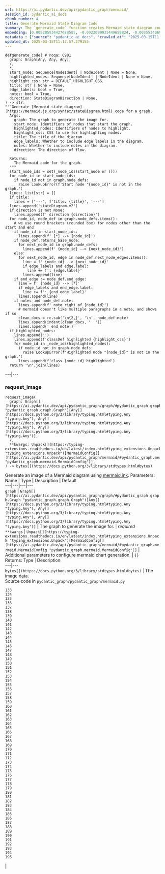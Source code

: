 ```yaml
---
url: https://ai.pydantic.dev/api/pydantic_graph/mermaid/
session_id: pydantic_ai_docs
chunk_number: 4
title: Generate Mermaid State Diagram Code
summary: The `generate_code` function creates Mermaid state diagram code from a specified graph. It takes parameters for start nodes, highlighted nodes, CSS styles for highlighting, diagram title, edge labels, notes, and the direction of flow, returning a string of the generated code.
embedding: [0.008205934427678585, -0.0022099935449659824, -0.00855343695729971, -0.026385799050331116, 0.011656573042273521, 0.016448449343442917, -0.03923729434609413, -0.02021610736846924, -0.04316345974802971, 0.04430960863828659, -0.002834888407960534, -0.035945165902376175, 0.027653878554701805, -0.0640379935503006, 0.03792044147849083, 0.013034389354288578, -0.007206103298813105, -0.013924484141170979, -0.021691467612981796, 0.03301882743835449, 0.08023038506507874, -0.00017127449973486364, 0.03757903724908829, -0.01161999348551035, 5.1582392188720405e-05, 0.016509413719177246, 0.01441220659762621, 0.0008573250961489975, 0.014131765812635422, 0.020594092085957527, -0.038798343390226364, -0.026385799050331116, 0.001839629141613841, -0.04889420419931412, -0.04226117581129074, 0.026654046028852463, -0.02723931334912777, -0.0147536126896739, -0.042456261813640594, 0.021228130906820297, -0.009400855749845505, -0.06447694450616837, 0.03204338252544403, 0.0026260819286108017, -0.04562646150588989, 0.02231331542134285, -0.05511266738176346, 0.034360066056251526, 0.06023375689983368, 0.007693825755268335, -0.03326268866658211, 0.034677084535360336, -0.012729562819004059, 0.019069958478212357, -0.0648183524608612, -0.03543305769562721, -0.04801630228757858, 0.012418639846146107, -0.028800027444958687, 0.013863518834114075, 0.05735619366168976, 0.023654552176594734, -0.004837599582970142, 0.038822729140520096, -0.032262858003377914, 0.06998821347951889, -0.023800868541002274, 0.0216548889875412, 0.005468591116368771, -0.019277241080999374, 0.04362679645419121, 0.04762612283229828, 0.0006012706435285509, -0.06633029133081436, -0.008346155285835266, -0.036408502608537674, -0.006370877847075462, 0.04428522288799286, -0.027775809168815613, -0.05706355720758438, 0.007480447180569172, 0.0001979468361241743, 0.0028028814122080803, -0.006608643103390932, -0.015119404532015324, -0.015338880009949207, -0.032092154026031494, -0.03328707441687584, -0.022532789036631584, -0.008577823638916016, -0.008401024155318737, -0.04140765964984894, -0.056039340794086456, 0.02332533895969391, 0.03094600699841976, 0.049308765679597855, -0.004941240884363651, 0.008785105310380459, -0.01314412709325552, 0.003013212000951171, -0.01044945977628231, -0.019008992239832878, -0.03777412325143814, 0.009205766022205353, 0.0554540753364563, -0.013522112742066383, -0.014704840257763863, 0.035628143697977066, -0.00014050606114324182, -0.0026443717069923878, -0.0636478140950203, 0.006395264063030481, 0.032116539776325226, 0.01946013607084751, 0.011211525648832321, -0.039944492280483246, -0.02694668062031269, 0.009699585847556591, 0.026507729664444923, -0.028483007103204727, -0.04211485758423805, -0.013253864832222462, 0.014217117801308632, 0.00016098660125862807, 0.034530770033597946, 0.007334130350500345, -0.026337027549743652, 0.027019839733839035, 0.008907035924494267, 0.017411701381206512, -0.008882650174200535, 0.016021691262722015, 0.007248778827488422, -0.07140260934829712, 0.005934976041316986, -0.0032433560118079185, -0.042626965790987015, -0.01943575032055378, -0.0032220182474702597, 0.060184985399246216, 0.06837872415781021, 0.026239482685923576, 0.013180706650018692, 0.017631176859140396, 0.007175620645284653, 0.014960894361138344, -0.03831062093377113, 0.04450469836592674, -0.06008743867278099, -0.023459462448954582, 0.02584930509328842, 0.006626932416111231, -0.004325490910559893, -0.007334130350500345, 0.038017984479665756, -0.05374704301357269, 0.026215096935629845, -0.00977274402976036, 0.0027876400854438543, -0.005508218426257372, -0.02994617447257042, 0.03182390704751015, -0.044065747410058975, -0.016143621876835823, -0.011534642428159714, 0.015875374898314476, -0.026702819392085075, 0.011376132257282734, -0.022703493013978004, 0.005233874544501305, 0.02317902259528637, -0.020606284961104393, 0.009602040983736515, 0.00395969906821847, 0.014217117801308632, -0.024459294974803925, -0.03414059057831764, -0.035140421241521835, 0.018667588010430336, -0.014717033132910728, -0.023654552176594734, -0.012863687239587307, -0.08286409080028534, 0.039944492280483246, -0.0658913403749466, -0.005767321214079857, 0.03601832315325737, 0.0026885715778917074, 0.04562646150588989, 0.027385631576180458, -0.043407320976257324, 0.0004884848021902144, 0.013900097459554672, -0.04713840037584305, 0.005096702370792627, -0.0171312615275383, 0.11637064069509506, -0.024886051192879677, 0.018374953418970108, 0.03423813357949257, -0.004858937580138445, 0.017899423837661743, 0.03728640079498291, -0.016850819811224937, 0.0063586849719285965, 0.006657415069639683, -0.027678264304995537, -0.056380745023489, 0.02197190932929516, 0.003005591221153736, 0.044065747410058975, 0.0057094041258096695, 0.014387819916009903, -0.03457954153418541, -0.01575344428420067, 0.0050113508477807045, -0.025898076593875885, 0.007998652756214142, 0.03575007617473602, 0.01203455775976181, -0.054917577654123306, 0.06906154006719589, 0.025117719545960426, -0.020277071744203568, 0.04123695567250252, 0.015668092295527458, 0.025264037773013115, -0.06715942174196243, -0.018301794305443764, 0.04335854947566986, -0.0032738386653363705, -0.011491966433823109, -0.013668429106473923, -0.04460224136710167, -0.0037432718090713024, -0.025605443865060806, 0.013692815788090229, -0.0010691796196624637, -0.007407288998365402, -0.0009701109956949949, 0.010486038401722908, 0.012692984193563461, -0.000540305336471647, -0.011540738865733147, -0.00024976738495752215, 0.008065714500844479, -0.03584761917591095, 0.010693321004509926, -0.019326012581586838, 0.022557176649570465, -0.003490265691652894, 0.022679107263684273, 0.009303310886025429, -0.006328202318400145, -0.010589679703116417, 0.014387819916009903, -0.024178853258490562, -0.0041761258617043495, -0.014570716768503189, 0.0026352268178015947, 0.0017176984110847116, 0.0026184613816440105, -0.08710727840662003, -0.013424567878246307, -0.006511098239570856, 0.02789773978292942, -0.009504496119916439, 0.0006431843503378332, -0.024678770452737808, -0.04148081690073013, 0.009778840467333794, -0.0016872157575562596, 0.019082151353359222, -0.009498399682343006, -0.027214927598834038, -0.022154804319143295, -0.0039231195114552975, 0.034677084535360336, 0.01814328506588936, -0.010626259259879589, 0.02675159089267254, 0.013058776035904884, 0.019228467717766762, 0.06428185850381851, -0.013034389354288578, 0.027214927598834038, 0.001290941028855741, 0.0004900089115835726, 0.015729058533906937, -0.06320886313915253, 0.0784258171916008, -0.0036914513912051916, -0.00358476210385561, 0.0063342987559735775, -0.0038773957639932632, -0.007462157867848873, 0.015009666793048382, 0.0748654380440712, 0.0227766502648592, 0.013729394413530827, 0.004227946512401104, -0.03665236383676529, -0.012839300557971, 0.010607969015836716, -0.030848462134599686, 0.01721661165356636, -0.004560207482427359, -0.007547508925199509, 0.04028589650988579, -0.006754959933459759, -0.03233601525425911, -0.044382769614458084, 0.0012939893640577793, -0.009888578206300735, 0.030507056042551994, 0.0033744315151125193, 0.04082239046692848, 0.012632018886506557, -0.013400182127952576, -0.08349812775850296, 0.006553774233907461, -0.020569706335663795, 0.043090302497148514, 0.00076663913205266, -0.06745205074548721, -0.009937350638210773, -0.04274889826774597, -0.014765805564820766, 0.005349708721041679, -0.01819205842912197, 0.011717538349330425, -0.01643625646829605, 0.006761056371033192, 0.01079696137458086, 0.04889420419931412, -0.0486503429710865, -0.023678937926888466, 0.013241671957075596, 0.014607295393943787, 0.03853009641170502, -0.008437602780759335, -0.02009417675435543, 0.0007312030647881329, -0.02743440307676792, -0.03843254968523979, 0.018984606489539146, 0.0017893327167257667, 0.026239482685923576, 0.0441632941365242, -0.05062561854720116, 0.0011766310781240463, 0.03501849249005318, 0.053308092057704926, 0.015070632100105286, 0.007321937475353479, 0.014192731119692326, 0.02565421536564827, 0.009730068035423756, -0.0008443699916824698, 0.01626555249094963, -0.05877058953046799, 0.017716528847813606, -0.04762612283229828, -0.015253528021275997, -0.028604937717318535, -0.005157667677849531, -0.020447775721549988, 0.017570210620760918, 0.05462494492530823, -0.002937005367130041, 0.0044108424335718155, 0.05301545932888985, 0.008888746611773968, 0.02334972470998764, -0.016338711604475975, -0.022496210411190987, -0.005322274286299944, -0.015241335146129131, 0.017436087131500244, 0.0748654380440712, -0.02743440307676792, -0.02352042868733406, 0.008760719560086727, 0.026361413300037384, -0.020374616608023643, -0.006913469638675451, 0.052283875644207, -0.0220816470682621, -0.026995452120900154, 0.015790022909641266, 0.010705513879656792, -0.03462831303477287, -0.010425073094666004, 0.01118713989853859, -0.00685860076919198, 0.048528410494327545, -0.013668429106473923, -0.017204418778419495, 0.020752601325511932, 0.03253110498189926, 0.021484186872839928, 0.010382397100329399, 0.05838041007518768, -0.018472498282790184, 0.008577823638916016, -0.005874010734260082, 0.05930708348751068, -0.009656909853219986, -0.01410738006234169, 0.015277914702892303, -0.03233601525425911, -0.014802385121583939, -0.005910589825361967, -0.05516143888235092, -0.003560375887900591, -0.06911031156778336, 0.0053436122834682465, -0.02184997871518135, 0.00431939447298646, 0.010028798133134842, -0.03543305769562721, -0.04704085737466812, -0.008029134944081306, -0.014851156622171402, -0.020399002358317375, 0.03297005593776703, 0.00896800123155117, -0.014558522962033749, 0.05374704301357269, -0.06359904259443283, 0.014643874950706959, 0.0003473119286354631, 0.018618814647197723, 0.02222796343266964, 0.04084677994251251, -0.03123863972723484, -0.026873521506786346, 0.01655818708240986, 0.009730068035423756, -0.041212569922208786, -0.014582909643650055, -0.03128741309046745, 0.003843864658847451, 0.0047522480599582195, -0.028775639832019806, 0.00288213649764657, 0.024739734828472137, -0.01658257283270359, -0.022874195128679276, -0.0554540753364563, -0.0073158410377800465, 0.0045906901359558105, -0.03504287824034691, -0.026532115414738655, 0.008431506343185902, -0.013266057707369328, 0.052527736872434616, 0.0009121939074248075, -0.0005094415973871946, -0.049820877611637115, 0.0211915522813797, 0.03596955165266991, -0.0022907727397978306, 0.024544646963477135, -0.020716022700071335, -0.030507056042551994, -0.016765467822551727, 0.0030863704159855843, 0.03409181907773018, -0.01410738006234169, 0.006608643103390932, -0.017655562609434128, 0.03709131479263306, 0.01299781072884798, 0.03187267854809761, -0.019996631890535355, -0.002615413162857294, -0.00222371076233685, 0.029531611129641533, 0.029360907152295113, -0.034969720989465714, -0.02662966027855873, 0.0019326013280078769, -0.00497477175667882, -0.004331587348133326, 0.07745036482810974, 0.006230657920241356, -0.06262359768152237, 0.010144632309675217, 0.005904493387788534, 0.008748526684939861, 0.008358348160982132, 0.009163090959191322, -0.01211990974843502, 0.018350567668676376, -0.030165649950504303, -0.0536007285118103, -0.032579876482486725, -0.00744996452704072, -0.04769928380846977, -0.010510425083339214, -0.04879665747284889, 0.011382228694856167, 0.03094600699841976, 0.007328033912926912, -0.09593506157398224, 0.012095523998141289, 0.024373942986130714, 0.023703323677182198, 0.03648165985941887, -0.0299705620855093, 0.012235743924975395, 0.0460166372358799, 0.007017110474407673, -0.022813230752944946, 0.0014204924227669835, -0.0009076215210370719, 0.013619656674563885, -0.023227794095873833, 0.013010003603994846, -0.036408502608537674, -0.017606791108846664, 0.005831334739923477, 0.0013663857243955135, -0.02709299698472023, -0.014363434165716171, 0.024898245930671692, -0.07267068326473236, -0.022496210411190987, -0.018301794305443764, 0.054137222468853, 0.009291118010878563, -0.03679867833852768, 0.04062730446457863, -0.06330640614032745, -0.024117888882756233, -0.0026245578192174435, 0.00912651140242815, -0.03075091727077961, -0.0010082143126055598, 0.019557680934667587, 0.009565462358295918, 0.0025788338389247656, -0.021496379747986794, -0.006547677330672741, 0.012558859772980213, 0.011894337832927704, -0.014119572937488556, 0.011053016409277916, 0.008059618063271046, 0.013863518834114075, 0.005654535256326199, -0.008510761894285679, -0.03853009641170502, -0.024800701066851616, 0.01992347277700901, -0.009492303244769573, -0.003539038123562932, 0.0020103321876376867, 0.009809323586523533, 0.023630166426301003, 0.004288911819458008, 0.02965354174375534, 0.011321263387799263, -0.029117045924067497, 0.06764714419841766, 0.013485533185303211, -0.0034872174728661776, -0.02144760638475418, 0.02850739285349846, 0.005779514089226723, -0.025556670501828194, 0.02931213565170765, -0.013400182127952576, 0.0024035584647208452, -0.024776313453912735, -0.004419987089931965, -0.014131765812635422, 0.0025178685318678617, 0.00540457759052515, -0.05847795307636261, -0.021667081862688065, 0.007846239022910595, -0.017692141234874725, -0.06042884662747383, 0.041968539357185364, -0.005462494678795338, -0.004584593698382378, 0.009577655233442783, 0.010101957246661186, -0.04667506366968155, 0.013741587288677692, -0.020972076803445816, 0.028800027444958687, 0.00979103334248066, -0.006657415069639683, 0.007895011454820633, -0.009595944546163082, -0.05784391611814499, -0.014448785223066807, 0.03592078015208244, -0.01583879627287388, -0.04608979821205139, 0.046431202441453934, 0.010516521520912647, 0.0014852681197226048, 0.038188688457012177, -0.0018823049031198025, -0.04038344323635101, 0.007431675214320421, -0.0675983726978302, 0.022276734933257103, 0.006316009443253279, -0.0011027106083929539, -0.01441220659762621, 0.013473340310156345, -0.010120246559381485, 0.05740496516227722, 0.022849809378385544, -0.022996125742793083, 0.019167503342032433, 0.005383239593356848, 0.01079696137458086, -0.023934992030262947, -0.011254201643168926, 0.008205934427678585, -0.007547508925199509, -0.001361813279800117, -0.025556670501828194, -0.013387988321483135, -0.05062561854720116, 0.0002939672558568418, 0.034189362078905106, -0.0008283665520139039, -0.015229142270982265, 0.007382902782410383, -0.002952246693894267, 0.02755633369088173, -0.009547172114253044, -0.0067488630302250385, 0.01154683530330658, 0.01753363199532032, -0.01191872451454401, 0.0039901817217469215, -0.007346323691308498, 0.005544797517359257, 0.0034567348193377256, 0.010327528230845928, -0.004234042949974537, 0.002120069693773985, -0.025727374479174614, 0.016570379957556725, 0.0005060123512521386, -0.010924989357590675, 0.013595270924270153, -0.01163218729197979, 0.023227794095873833, 0.0013397133443504572, -0.05116211250424385, 0.006986627820879221, -0.030848462134599686, 0.05223510414361954, -0.03394550085067749, -0.0166679248213768, -0.024349557235836983, 0.057746369391679764, 0.0068037318997085094, -0.016619151458144188, -0.008230321109294891, 0.0003139715117868036, 0.01299781072884798, 0.054771263152360916, 0.0162045881152153, 0.009614233858883381, -0.010406783781945705, 0.005770369432866573, -0.004740055184811354, -0.014509751461446285, 0.0013557167258113623, 0.016594765707850456, 0.0033226110972464085, 0.028897570446133614, -0.05599056929349899, 0.028483007103204727, 0.052040014415979385, -0.02531280927360058, 0.010260466486215591, 0.027970898896455765, -0.008205934427678585, 0.0033774799667298794, -0.017326349392533302, 0.030628986656665802, -0.008602209389209747, 0.004557159263640642, 0.014607295393943787, 0.02692229487001896, -0.009467917494475842, 0.03996887803077698, -0.010114150121808052, -0.08057179301977158, -0.0006462326273322105, -0.0011255725985392928, -0.018387146294116974, 0.037066925317049026, 0.019252855330705643, -0.027117382735013962, -0.008583920076489449, 0.01981373503804207, 0.01744828000664711, -0.01891144923865795, 0.012949038296937943, -0.015460810624063015, -0.039432380348443985, 0.01744828000664711, 0.007614571135491133, 0.0034933139104396105, 0.03821307420730591, -0.0015744299162179232, -0.004554111044853926, 0.0009411524515599012, -0.006376974750310183, -0.004557159263640642, -0.0617944672703743, -0.017814071848988533, 0.0013602891704067588, 0.012412543408572674, 0.01196139957755804, -0.019764963537454605, -0.009797129780054092, -0.027946511283516884, -0.049333155155181885, 0.024349557235836983, 0.010211694985628128, 0.008401024155318737, -0.012546666897833347, -0.0035116036888211966, 0.002600171836093068, -0.00460593169555068, -0.008340058848261833, -0.011461484245955944, -0.04845525324344635, 0.018582236021757126, 0.008327865041792393, -0.04506557807326317, -0.00912651140242815, -0.01848469115793705, -0.03484778851270676, -0.00693785585463047, 0.00038274802500382066, 0.020277071744203568, 0.0023776483722031116, 0.00853514764457941, -0.006248947232961655, -0.019850315526127815, 0.013826939277350903, 0.028873184695839882, 0.012522281147539616, -0.026897909119725227, -0.0007616857183165848, 0.0625748261809349, -0.02867809683084488, 0.006706187501549721, -0.016424063593149185, 0.006608643103390932, 0.016363097354769707, -0.03231162950396538, 0.03792044147849083, 0.024434909224510193, -0.008919229730963707, -0.027605107054114342, -0.012327191419899464, -0.02343507669866085, -0.000293776742182672, 0.025410354137420654, 0.030653372406959534, 0.0025483511853963137, 0.018045740202069283, -0.005395432468503714, -0.001409061485901475, 0.026702819392085075, -0.034994106739759445, 0.026678433641791344, 0.007157330866903067, 0.04587032273411751, 0.03679867833852768, 0.02645895816385746, -0.03153127431869507, -0.02965354174375534, -0.010339722037315369, -0.02311805635690689, -0.06428185850381851, -0.028897570446133614, 0.01569247804582119, -0.0003015879192389548, -0.0133026372641325, -0.009797129780054092, 0.01793600246310234, -0.08257145434617996, -0.006160547491163015, 0.034481994807720184, 0.005581377074122429, 0.03428690880537033, -0.02948283776640892, -0.003514651907607913, -0.002834888407960534, 0.006529388017952442, -0.03260426223278046, -0.0250201765447855, -0.006767152808606625, 0.027824580669403076, 0.017838459461927414, 0.038505710661411285, -0.018874868750572205, -0.014278083108365536, -0.004288911819458008, 0.011455387808382511, 0.004990013316273689, -0.032092154026031494, 0.0069012767635285854, 0.024056922644376755, 0.00490161357447505, 0.04735787585377693, -0.033409006893634796, 0.009547172114253044, 0.012839300557971, 0.0027830677572637796, 0.02352042868733406, 0.008516858331859112, 0.0010989002184942365, 0.013217286206781864, 0.012619825080037117, 0.0027190542314201593, 0.007535316050052643, 0.02389841340482235, 0.023886220529675484, 0.02677597664296627, 0.026093166321516037, -0.01675327494740486, -0.04094432294368744, -0.004548014607280493, 0.017375122755765915, -0.0019066910026594996, 0.01315632089972496, -0.020447775721549988, 0.020545320585370064, -0.038798343390226364, -0.006364781409502029, -0.04611418396234512, 0.00474310340359807, 0.010516521520912647, -0.011577318422496319, 0.015277914702892303, 0.0034475899301469326, -0.04718717187643051, -0.03670113533735275, -0.038993433117866516, 0.02643457241356373, 0.005075364373624325, 0.027922125533223152, 0.03182390704751015, -0.030336353927850723, 0.008108390495181084, -0.038798343390226364, -0.017631176859140396, -0.015412038192152977, 0.0013755304971709847, -0.019911279901862144, 0.0018975462298840284, -0.0015287059359252453, -0.0035725689958781004, -0.0270686112344265, -0.011053016409277916, -0.010327528230845928, 0.034677084535360336, -0.0028440330643206835, 0.027019839733839035, -0.01750924624502659, -0.03411620482802391, -0.014570716768503189, 0.027361243963241577, 0.0200697910040617, -0.017436087131500244, -0.014692647382616997, 0.027458788827061653, 0.0034933139104396105, -0.03238479048013687, 0.026580888777971268, -0.028800027444958687, -0.010425073094666004, -0.012186971493065357, -0.017582403495907784, -0.012040655128657818, -0.03218970075249672, -0.01315632089972496, 0.03421374782919884, 0.0427732840180397, -0.021606117486953735, 0.005032688844949007, 0.03223847225308418, 0.006142258178442717, -0.03892027214169502, -0.02174024097621441, 0.04526066780090332, 0.012004075571894646, -0.01425369642674923, -0.03765219449996948, -0.008370541036128998, -0.006480615586042404, 0.027044225484132767, 0.01098595466464758, -5.429725570138544e-05, -0.01989908702671528, -0.009864192456007004, 0.025556670501828194, 0.01776530034840107, -0.014448785223066807, -0.00023871741723269224, 0.005666728597134352, -0.012113813310861588, 0.025556670501828194, 0.011973592452704906, 0.0013359030708670616, 0.006736670155078173, 0.020033210515975952, 0.018265215680003166, -0.011930917389690876, 0.019472328945994377, -0.014582909643650055, -0.002354786265641451, -0.03189706429839134, 0.01618020050227642, 0.02064286358654499, -0.02565421536564827, 0.03414059057831764, 0.03553060069680214, -0.024203240871429443, -0.014156152494251728, -0.01433904841542244, -0.0022496210876852274, 0.0423831045627594, -0.010601872578263283, -0.019094344228506088, -0.017521439120173454, 0.0009640144417062402, 0.00863878894597292, -0.0069012767635285854, 0.013802553527057171, 0.001282558310776949, 0.02945845201611519, 0.020313652232289314, -0.006864697206765413, -0.01124200876802206, 0.05579547956585884, -0.0054259151220321655, -0.019472328945994377, -0.027824580669403076, -0.04282205551862717, 0.005727693904191256, 0.005279598291963339, -0.03460392728447914, -0.017497053369879723, -0.03350654989480972, -0.005776465870440006, -0.01814328506588936, 0.0012802721466869116, -0.04348048195242882, 0.03475024551153183, -0.01322947908192873, 0.00855343695729971, 0.024117888882756233, 0.008157162927091122, 0.010924989357590675, 0.009656909853219986, 0.06764714419841766, -0.006285526789724827, -0.013241671957075596, 0.022532789036631584, -0.020313652232289314, 0.016082657501101494, -0.007699922658503056, 0.07164646685123444, 0.040407828986644745, -0.039773788303136826, 0.04923560842871666, -0.0011217622086405754, -0.017411701381206512, 0.028921958059072495, -0.017923809587955475, 0.023386305198073387, -0.009681295603513718, 0.00860830582678318, 0.024812893941998482, -0.014875543303787708, 0.020484354346990585, 0.03343339264392853, -0.015960726886987686, -0.009102125652134418, 0.023069284856319427, 0.012180875055491924, 0.006370877847075462, -0.032116539776325226, -0.0036060998681932688, 0.024666577577590942, -0.038969047367572784, 0.0067488630302250385, -0.0030101637821644545, 0.05335686728358269, -0.02305709198117256, -0.04394381865859032, 0.020630670711398125, 0.01466826070100069, -0.023934992030262947, 0.009467917494475842, 0.00883997417986393, -0.0007292978698387742, -0.01466826070100069, -0.032092154026031494, -0.011193236336112022, -0.04543137177824974, -0.006541580893099308, 0.020118562504649162, -0.051064569503068924, 0.0055478462018072605, 0.001338951289653778, 0.013753781095147133, -0.024434909224510193, 0.0038316715508699417, 0.01513159740716219, 0.006559870671480894, -0.035286739468574524, -0.02269130013883114, 0.02121593803167343, 0.0021185455843806267, 0.022130418568849564, -0.022813230752944946, 0.010553100146353245, -0.018496884033083916, 0.02087453193962574, 0.011071305721998215, -0.009236249141395092, -0.00812058337032795, -0.013826939277350903, -0.0031244736164808273, 0.016046077013015747, 0.036920610815286636, -0.008474182337522507, -0.02087453193962574, -0.044894877821207047, 0.028873184695839882, 0.01219306793063879, -0.018984606489539146, -0.0025178685318678617, -0.02104523591697216, 0.030872847884893417, -0.007364613004028797, -0.002778495429083705, 0.030482670292258263, 0.008577823638916016, -0.0077060190960764885, 0.0027967849746346474, -0.0401395820081234, -0.0026718061417341232, 0.0043620700016617775, -0.014460979029536247, -0.005047930404543877, 0.020338037982583046, 0.05033298581838608, 0.01946013607084751, 0.03794482722878456, 0.0019828977528959513, 0.00010849925456568599, 0.02237427979707718, -0.022325508296489716, -0.04113941267132759, -0.0328725129365921, -0.010742093436419964, -0.013083161786198616, 0.0027358196675777435, 0.02144760638475418, 0.029434066265821457, 0.03279935196042061, 0.007029303815215826, -0.005200343672186136, -0.024312978610396385, -0.02375209704041481, -0.016948364675045013, 0.0012391204945743084, 0.031311798840761185, -0.02631264179944992, 0.001463930238969624, -0.02199629507958889, 0.0033927212934941053, -0.00482235848903656, -0.01474141888320446, -0.005489929113537073, 0.013131934218108654, -0.013765973970293999, -0.013729394413530827, 0.01822863705456257, -0.010400687344372272, -0.013339216820895672, -0.014217117801308632, 0.007047593127936125, 0.021094007417559624, -0.022423051297664642, 0.01265640463680029, 0.04045660048723221, 0.012473508715629578, 0.024861665442585945, -0.011784600093960762, -0.021325675770640373, 0.03889588639140129, 0.03158004581928253, -0.030555829405784607, -0.004612028133124113, -0.03255549073219299, 0.029994947835803032, -0.030555829405784607, 0.02089891955256462, 0.02495921030640602, 0.006590353325009346, -0.004227946512401104, 0.008699754253029823, -0.007328033912926912, 0.0032159218098968267, 0.02493482455611229, -0.023630166426301003, -0.028434235602617264, 0.028653709217905998, 0.008138872683048248, -0.008413217030465603, 0.01592414639890194, 0.0020621526055037975, -0.0468701533973217, -0.030068105086684227, 0.023398498073220253, -0.03206776827573776, -0.012467412278056145, -0.0010775623377412558, -0.044212065637111664, 0.015180369839072227, 0.006907373201102018, -0.018265215680003166, -0.0295072253793478, -0.00244318600744009, 0.024629997089505196, 0.015119404532015324, 0.059843577444553375, 0.033091988414525986, -0.00921186339110136, 0.020459968596696854, 0.031043551862239838, 0.026263868436217308, -0.01131516695022583, 0.031775135546922684, 0.01219306793063879, -0.041188184171915054, -0.005816093645989895, -0.028117215260863304, 0.025556670501828194, -0.0050357370637357235, 0.03728640079498291, -0.027531947940587997, -0.0033439488615840673, 0.005508218426257372, 0.01211990974843502, 0.028751254081726074, 0.04940631240606308, 0.021703660488128662, 0.01603388413786888, 0.03165320307016373, 0.016168007627129555, 0.023825254291296005, 0.0072670686058700085, 0.014131765812635422, 0.03740833327174187, 0.02692229487001896, 0.015533968806266785, -0.015034052543342113, 0.017094681039452553, -0.013180706650018692, -0.016277745366096497, -0.015680285170674324, 0.006968338508158922, -0.010662837885320187, -0.008888746611773968, 0.025751760229468346, 0.019947858527302742, -0.0033439488615840673, -0.0030375979840755463, 0.005947168916463852, 0.006761056371033192, -0.026044392958283424, 0.01920408196747303, 0.007279261481016874, 0.004837599582970142, -0.0011164278257638216, 0.01935039833188057, 0.022264542058110237, -0.00773650174960494, -0.006657415069639683, -0.0027266747783869505, -0.019557680934667587, -0.002699240343645215, 0.050771936774253845, 0.016606958582997322, 0.01954548805952072, -0.020399002358317375, 0.0147536126896739, 0.017289770767092705, 0.003116853069514036, -0.018691973760724068, -0.02430078387260437, 0.01791161671280861, -0.013058776035904884, -0.004657751880586147, 0.01387571170926094, -0.016606958582997322, -0.008230321109294891, 0.0073158410377800465, 0.024252012372016907, -0.0019447943195700645, 0.008681464940309525, 0.021118393167853355, -0.00035150328767485917, 0.0036335343029350042, 0.03126302734017372, -0.03813991695642471, -0.027922125533223152, -0.01561931986361742, 0.019362591207027435, -0.022666914388537407, -0.015107211656868458, 0.019216274842619896, -0.01603388413786888, 0.0031549562700092793, 0.015180369839072227, 0.031189868226647377, 0.0013244720175862312, -0.03350654989480972, 0.014863350428640842, -0.02804405614733696, 0.025629829615354538, 0.0017116019735112786, 0.017862845212221146, 0.017753107473254204, 0.016716696321964264, 0.029092660173773766, 0.014619488269090652, 0.004764441400766373, 0.04511435329914093, -0.008992387913167477, -0.0009403903968632221, -0.008303479291498661, -0.022996125742793083, -0.034189362078905106, -0.0025056754238903522, 0.011845565401017666, 0.000598603452090174, -0.043919432908296585, -0.029434066265821457, 0.015009666793048382, 0.006285526789724827, -0.007559702266007662, -0.014448785223066807, -0.03494533151388168, -0.04387065768241882, 0.01859442889690399, 0.01013243943452835, -0.0030741773080080748, -0.0315556600689888, 0.01322947908192873, -0.0008397975470870733, -0.009839805774390697, -0.021033043041825294, 0.012863687239587307, -0.02662966027855873, -0.0017131260829046369, -0.00082150794332847, 0.002581882057711482, -0.005355805158615112, 0.0026641853619366884, 0.017350735142827034, 0.00026824750239029527, 0.005645390599966049, -0.05062561854720116, 0.01704590953886509, -0.029360907152295113, 0.031189868226647377, -0.006761056371033192, -0.014473171904683113, 0.03377479687333107, 0.030628986656665802, 0.0005578328855335712, 0.009510593488812447, -0.028458621352910995, 0.026190709322690964, -0.005453349556773901, -0.014302468858659267, -0.012339385226368904, 0.00744996452704072, -0.015741251409053802, -0.04445592686533928, 0.0021795108914375305, -0.0010463176295161247, -0.013583078049123287, -0.022727878764271736, -0.012741755694150925, 0.025068948045372963, -0.007346323691308498, -0.06252605468034744, 0.01865539327263832, -0.001448688912205398, -0.02855616621673107, 0.005989844910800457, -0.0003848437045235187, -0.021776819601655006, -0.02516649290919304, -0.010784768499433994, 0.01958206668496132, 0.03575007617473602, -0.01696055755019188, -0.012619825080037117, 0.00035893343738280237, -0.01689959317445755, -0.004444373305886984, 0.01926504820585251, 0.005867913831025362, -0.029873017221689224, 0.025678601115942, 0.016168007627129555, 0.01098595466464758, -0.008931422606110573, -0.00015784308197908103, -0.011491966433823109, 0.00034921709448099136, -0.04396820440888405, 0.0347258597612381, -0.025239650160074234, -0.026385799050331116, -0.013656236231327057, -0.0048071169294416904, 0.026824750006198883, 0.0006679515354335308, 0.022032873705029488, 0.005666728597134352, 0.028263531625270844, 0.010662837885320187, -0.0030619842000305653, 0.00744996452704072, 0.022240156307816505, -0.018179863691329956, 0.007309744134545326, -0.021203745156526566, 0.013278251513838768, 0.01160170417279005, -0.009705682285130024, 0.019313819706439972, -0.012546666897833347, 0.011199332773685455, 0.03460392728447914, 0.005358853377401829, -0.00021776057837996632, -0.019947858527302742, 0.001268079038709402, 0.027970898896455765, 0.0202648788690567, -0.0207282155752182, -0.02594684809446335, 0.016533799469470978, 0.00554174929857254, -0.02464218996465206, -0.0013046582462266088, 0.030628986656665802, -0.01975277066230774, -0.0216183103621006, 0.005794755648821592, 0.03428690880537033, -0.02709299698472023, -0.04545575752854347, 0.016863012686371803, 0.020435582846403122, -0.02309367060661316, -0.0014654543483629823, -0.013741587288677692, 0.053454410284757614, 0.0017573259538039565, 0.01379035972058773, 0.026532115414738655, 0.01409518625587225, 0.00037684201379306614, -0.019533295184373856, 0.01655818708240986, 0.011650476604700089, -0.0001222164573846385, 0.0031671493779867887, 0.0024950066581368446, 0.016192395240068436, 0.03475024551153183, 0.016533799469470978, 0.0089131323620677, -0.012522281147539616, 0.001675022765994072, 0.060477618128061295, 0.01152854599058628, 0.016606958582997322, -0.021240323781967163, 0.03250671923160553, 0.02121593803167343, -0.007498736958950758, -0.05062561854720116, 0.036262184381484985, -0.010114150121808052, -0.008833877742290497, 0.0037920442409813404, -0.021496379747986794, -0.0191796962171793, 0.01111398171633482, 0.007864529266953468, -0.006160547491163015, -0.0016948364209383726, 0.020825760439038277, -0.002917191479355097, -0.009766647592186928, 0.009760551154613495, -0.0014456406934186816, -0.01943575032055378, 0.03267742320895195, -0.023861834779381752, 0.006026424001902342, 0.00474310340359807, 0.024605611339211464, 0.0031336185056716204, 0.0006088913651183248, -0.01992347277700901, -0.026971066370606422, 0.004996109753847122, 0.01986250840127468, -0.012668597511947155, 0.012888072989881039, 0.013705008663237095, 0.02252059616148472, -0.028019670397043228, 0.02533719502389431, -0.020459968596696854, 0.0037524166982620955, 0.0032738386653363705, -0.02884879894554615, -0.02453245222568512, 0.02260594815015793, 0.011668765917420387, 0.00018584902863949537, -0.007230489514768124, 0.0020941593684256077, -0.007425578311085701, 0.012778335250914097, -0.021374449133872986, 0.01742389425635338, 0.028141601011157036, 0.017399508506059647, -0.018070127815008163, 0.05038175731897354, 0.006056906655430794, -0.001299323863349855, -0.007431675214320421, 0.016253359615802765, 0.02979985810816288, 0.01554616168141365, 0.0017878086073324084, 0.015424231067299843, 0.012973424047231674, 0.021691467612981796, -0.017545824870467186, -0.05511266738176346, -0.0310923233628273, 0.01569247804582119, 0.012290612794458866, -0.0024614755529910326, 0.007980363443493843, 0.02360578067600727, -0.01594853214919567, 0.05008912459015846, -0.039749402552843094, -0.022106032818555832, 0.02692229487001896, 0.05350318178534508, -0.005483832210302353, 0.0047766342759132385, 0.031116709113121033, 0.005072316154837608, -0.01742389425635338, -0.03216531500220299, 0.013753781095147133, 0.003453686600551009, -0.022508403286337852, -0.007102461997419596, -0.018496884033083916, 0.018923642113804817, -0.012095523998141289, 0.043773114681243896, -0.03092162124812603, 0.040700461715459824, 0.02464218996465206, -0.008242513984441757, 0.02504456229507923, -0.028653709217905998, 0.0261419378221035, -0.015460810624063015, 0.013997642323374748, 0.0034506383817642927, -0.010071474127471447, -0.01785065233707428, 0.022118225693702698, 0.010303142480552197, 0.004840647801756859, 0.01721661165356636, 0.018789518624544144, 0.0003722695983015001, -0.010382397100329399, -0.0004766727506648749, -0.0035024587996304035, -0.005697211250662804, -0.032921284437179565, -0.012827107682824135, -0.01618020050227642, -0.0028760398272424936, 0.0006203223601914942, -0.00979103334248066, 0.0059166862629354, -0.0028516538441181183, -0.02024049311876297, -0.013961062766611576, 0.003356141969561577, -0.0057825627736747265, -0.022118225693702698, -0.04923560842871666]
metadata : {"source": "pydantic_ai_docs", "crawled_at": "2025-03-15T11:17:57.279155", "url_path": "/api/pydantic_graph/mermaid/", "chunk_size": 4875}
updated_dt: 2025-03-15T11:17:57.279155
---
```

```
defgenerate_code( # noqa: C901
  graph: Graph[Any, Any, Any],
  /,
  *,
  start_node: Sequence[NodeIdent] | NodeIdent | None = None,
  highlighted_nodes: Sequence[NodeIdent] | NodeIdent | None = None,
  highlight_css: str = DEFAULT_HIGHLIGHT_CSS,
  title: str | None = None,
  edge_labels: bool = True,
  notes: bool = True,
  direction: StateDiagramDirection | None,
) -> str:
"""Generate [Mermaid state diagram](https://mermaid.js.org/syntax/stateDiagram.html) code for a graph.
  Args:
    graph: The graph to generate the image for.
    start_node: Identifiers of nodes that start the graph.
    highlighted_nodes: Identifiers of nodes to highlight.
    highlight_css: CSS to use for highlighting nodes.
    title: The title of the diagram.
    edge_labels: Whether to include edge labels in the diagram.
    notes: Whether to include notes in the diagram.
    direction: The direction of flow.

  Returns:
    The Mermaid code for the graph.
  """
  start_node_ids = set(_node_ids(start_node or ()))
  for node_id in start_node_ids:
    if node_id not in graph.node_defs:
      raise LookupError(f'Start node "{node_id}" is not in the graph.')
  lines: list[str] = []
  if title:
    lines = ['---', f'title: {title}', '---']
  lines.append('stateDiagram-v2')
  if direction is not None:
    lines.append(f' direction {direction}')
  for node_id, node_def in graph.node_defs.items():
    # we use round brackets (rounded box) for nodes other than the start and end
    if node_id in start_node_ids:
      lines.append(f' [*] --> {node_id}')
    if node_def.returns_base_node:
      for next_node_id in graph.node_defs:
        lines.append(f' {node_id} --> {next_node_id}')
    else:
      for next_node_id, edge in node_def.next_node_edges.items():
        line = f' {node_id} --> {next_node_id}'
        if edge_labels and edge.label:
          line += f': {edge.label}'
        lines.append(line)
    if end_edge := node_def.end_edge:
      line = f' {node_id} --> [*]'
      if edge_labels and end_edge.label:
        line += f': {end_edge.label}'
      lines.append(line)
    if notes and node_def.note:
      lines.append(f' note right of {node_id}')
      # mermaid doesn't like multiple paragraphs in a note, and shows if so
      clean_docs = re.sub('\n{2,}', '\n', node_def.note)
      lines.append(indent(clean_docs, '  '))
      lines.append(' end note')
  if highlighted_nodes:
    lines.append('')
    lines.append(f'classDef highlighted {highlight_css}')
    for node_id in _node_ids(highlighted_nodes):
      if node_id not in graph.node_defs:
        raise LookupError(f'Highlighted node "{node_id}" is not in the graph.')
      lines.append(f'class {node_id} highlighted')
  return '\n'.join(lines)

```
  
---|---  
###  request_image
```
request_image(
  graph: Graph[](https://ai.pydantic.dev/api/pydantic_graph/graph/#pydantic_graph.graph.Graph "pydantic_graph.graph.Graph")[Any[](https://docs.python.org/3/library/typing.html#typing.Any "typing.Any"), Any[](https://docs.python.org/3/library/typing.html#typing.Any "typing.Any"), Any[](https://docs.python.org/3/library/typing.html#typing.Any "typing.Any")],
  /,
  **kwargs: Unpack[](https://typing-extensions.readthedocs.io/en/latest/index.html#typing_extensions.Unpack "typing_extensions.Unpack")[MermaidConfig[](https://ai.pydantic.dev/api/pydantic_graph/mermaid/#pydantic_graph.mermaid.MermaidConfig "pydantic_graph.mermaid.MermaidConfig")],
) -> bytes[](https://docs.python.org/3/library/stdtypes.html#bytes)

```

Generate an image of a Mermaid diagram using [mermaid.ink](https://mermaid.ink).
Parameters:
Name | Type | Description | Default  
---|---|---|---  
`graph` |  `Graph[](https://ai.pydantic.dev/api/pydantic_graph/graph/#pydantic_graph.graph.Graph "pydantic_graph.graph.Graph")[Any[](https://docs.python.org/3/library/typing.html#typing.Any "typing.Any"), Any[](https://docs.python.org/3/library/typing.html#typing.Any "typing.Any"), Any[](https://docs.python.org/3/library/typing.html#typing.Any "typing.Any")]` |  The graph to generate the image for. |  _required_  
`**kwargs` |  `Unpack[](https://typing-extensions.readthedocs.io/en/latest/index.html#typing_extensions.Unpack "typing_extensions.Unpack")[MermaidConfig[](https://ai.pydantic.dev/api/pydantic_graph/mermaid/#pydantic_graph.mermaid.MermaidConfig "pydantic_graph.mermaid.MermaidConfig")]` |  Additional parameters to configure mermaid chart generation. |  `{}`  
Returns:
Type | Description  
---|---  
`bytes[](https://docs.python.org/3/library/stdtypes.html#bytes)` |  The image data.  
Source code in `pydantic_graph/pydantic_graph/mermaid.py`
```
133
134
135
136
137
138
139
140
141
142
143
144
145
146
147
148
149
150
151
152
153
154
155
156
157
158
159
160
161
162
163
164
165
166
167
168
169
170
171
172
173
174
175
176
177
178
179
180
181
182
183
184
185
186
187
188
189
190
191
192
193
194
195
```
|